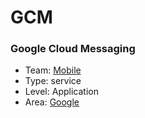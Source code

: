 # GCM
### Google Cloud Messaging
* Team: [Mobile](../teams/mobile.md)
* Type: service
* Level: Application
* Area: [Google](../areas/3rd-party-google.png)
